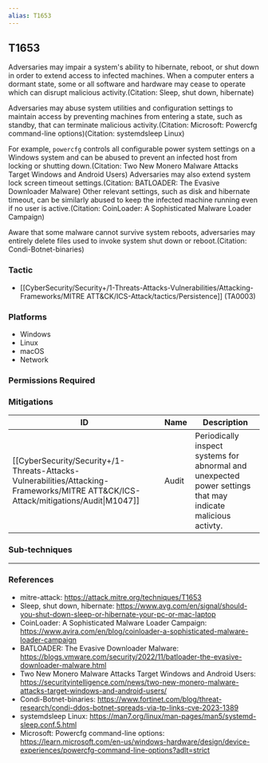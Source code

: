 ```yaml
---
alias: T1653
---
```


## T1653

Adversaries may impair a system's ability to hibernate, reboot, or shut down in order to extend access to infected machines. When a computer enters a dormant state, some or all software and hardware may cease to operate which can disrupt malicious activity.(Citation: Sleep, shut down, hibernate)

Adversaries may abuse system utilities and configuration settings to maintain access by preventing machines from entering a state, such as standby, that can terminate malicious activity.(Citation: Microsoft: Powercfg command-line options)(Citation: systemdsleep Linux)

For example, `powercfg` controls all configurable power system settings on a Windows system and can be abused to prevent an infected host from locking or shutting down.(Citation: Two New Monero Malware Attacks Target Windows and Android Users) Adversaries may also extend system lock screen timeout settings.(Citation: BATLOADER: The Evasive Downloader Malware) Other relevant settings, such as disk and hibernate timeout, can be similarly abused to keep the infected machine running even if no user is active.(Citation: CoinLoader: A Sophisticated Malware Loader Campaign)

Aware that some malware cannot survive system reboots, adversaries may entirely delete files used to invoke system shut down or reboot.(Citation: Condi-Botnet-binaries)


### Tactic
- [[CyberSecurity/Security+/1-Threats-Attacks-Vulnerabilities/Attacking-Frameworks/MITRE ATT&CK/ICS-Attack/tactics/Persistence]] (TA0003)

### Platforms
- Windows
- Linux
- macOS
- Network

### Permissions Required

### Mitigations

| ID | Name | Description |
| --- | --- | --- |
| [[CyberSecurity/Security+/1-Threats-Attacks-Vulnerabilities/Attacking-Frameworks/MITRE ATT&CK/ICS-Attack/mitigations/Audit\|M1047]] | Audit | Periodically inspect systems for abnormal and unexpected power settings that may indicate malicious activty. |

### Sub-techniques


---
### References

- mitre-attack: https://attack.mitre.org/techniques/T1653
- Sleep, shut down, hibernate: https://www.avg.com/en/signal/should-you-shut-down-sleep-or-hibernate-your-pc-or-mac-laptop
- CoinLoader: A Sophisticated Malware Loader Campaign: https://www.avira.com/en/blog/coinloader-a-sophisticated-malware-loader-campaign
- BATLOADER: The Evasive Downloader Malware: https://blogs.vmware.com/security/2022/11/batloader-the-evasive-downloader-malware.html
- Two New Monero Malware Attacks Target Windows and Android Users: https://securityintelligence.com/news/two-new-monero-malware-attacks-target-windows-and-android-users/
- Condi-Botnet-binaries: https://www.fortinet.com/blog/threat-research/condi-ddos-botnet-spreads-via-tp-links-cve-2023-1389
- systemdsleep Linux: https://man7.org/linux/man-pages/man5/systemd-sleep.conf.5.html
- Microsoft: Powercfg command-line options: https://learn.microsoft.com/en-us/windows-hardware/design/device-experiences/powercfg-command-line-options?adlt=strict
